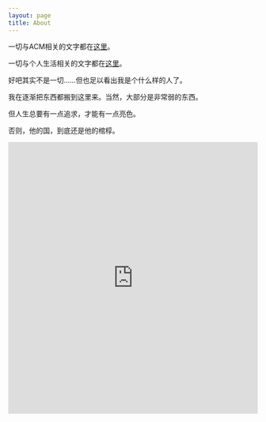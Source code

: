 ```yaml
---
layout: page
title: About
---
```


一切与ACM相关的文字都在[这里](http://blog.csdn.net/wjf_wzzc/)。

一切与个人生活相关的文字都在[这里](http://user.qzone.qq.com/306818400/)。

好吧其实不是一切……但也足以看出我是个什么样的人了。

我在逐渐把东西都搬到这里来。当然，大部分是非常弱的东西。

但人生总要有一点追求，才能有一点亮色。

否则，他的国，到底还是他的棺椁。
<iframe width="100%" height="550" class="share_self"  frameborder="0" scrolling="no" src="http://widget.weibo.com/weiboshow/index.php?language=&width=0&height=550&fansRow=2&ptype=1&speed=0&skin=1&isTitle=1&noborder=1&isWeibo=1&isFans=1&uid=3846630106&verifier=b0dba9ca&dpc=1"></iframe>